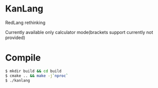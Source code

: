 # KanLang
RedLang rethinking

Currently available only calculator mode(brackets support currently not provided)

# Compile

```bash
$ mkdir build && cd build
$ cmake .. && make -j`nproc`
$ ./kanlang
```

